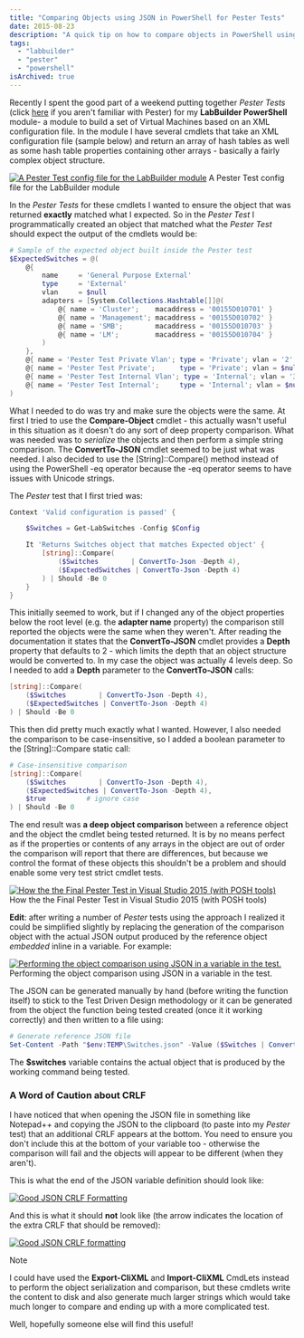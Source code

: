 ```yaml
---
title: "Comparing Objects using JSON in PowerShell for Pester Tests"
date: 2015-08-23
description: "A quick tip on how to compare objects in PowerShell using JSON for Pester tests."
tags:
  - "labbuilder"
  - "pester"
  - "powershell"
isArchived: true
---
```


Recently I spent the good part of a weekend putting together _Pester Tests_ (click [here](http://www.powershellmagazine.com/2014/03/12/get-started-with-pester-powershell-unit-testing-framework/) if you aren't familiar with Pester) for my **LabBuilder PowerShell** module- a module to build a set of Virtual Machines based on an XML configuration file. In the module I have several cmdlets that take an XML configuration file (sample below) and return an array of hash tables as well as some hash table properties containing other arrays - basically a fairly complex object structure.

[![A Pester Test config file for the LabBuilder module](/assets/images/screenshots/ss_vs_pestertestconfigsample.png)](/assets/images/screenshots/ss_vs_pestertestconfigsample.png) A Pester Test config file for the LabBuilder module

In the _Pester Tests_ for these cmdlets I wanted to ensure the object that was returned **exactly** matched what I expected. So in the _Pester Test_ I programmatically created an object that matched what the _Pester Test_ should expect the output of the cmdlets would be:

```powershell
# Sample of the expected object built inside the Pester test
$ExpectedSwitches = @(
    @{
        name     = 'General Purpose External'
        type     = 'External'
        vlan     = $null
        adapters = [System.Collections.Hashtable[]]@(
            @{ name = 'Cluster';    macaddress = '00155D010701' }
            @{ name = 'Management'; macaddress = '00155D010702' }
            @{ name = 'SMB';        macaddress = '00155D010703' }
            @{ name = 'LM';         macaddress = '00155D010704' }
        )
    },
    @{ name = 'Pester Test Private Vlan'; type = 'Private'; vlan = '2'; adapters = @() },
    @{ name = 'Pester Test Private';      type = 'Private'; vlan = $null; adapters = @() },
    @{ name = 'Pester Test Internal Vlan'; type = 'Internal'; vlan = '3'; adapters = @() },
    @{ name = 'Pester Test Internal';     type = 'Internal'; vlan = $null; adapters = @() }
)
```

What I needed to do was try and make sure the objects were the same. At first I tried to use the **Compare-Object** cmdlet - this actually wasn't useful in this situation as it doesn't do any sort of deep property comparison. What was needed was to _serialize_ the objects and then perform a simple string comparison. The **ConvertTo-JSON** cmdlet seemed to be just what was needed. I also decided to use the \[String\]::Compare() method instead of using the PowerShell -eq operator because the -eq operator seems to have issues with Unicode strings.

The _Pester_ test that I first tried was:

```powershell
Context 'Valid configuration is passed' {

    $Switches = Get-LabSwitches -Config $Config

    It 'Returns Switches object that matches Expected object' {
        [string]::Compare(
            ($Switches        | ConvertTo-Json -Depth 4),
            ($ExpectedSwitches | ConvertTo-Json -Depth 4)
        ) | Should -Be 0
    }
}
```

This initially seemed to work, but if I changed any of the object properties below the root level (e.g. the **adapter name** property) the comparison still reported the objects were the same when they weren't. After reading the documentation it states that the **ConvertTo-JSON** cmdlet provides a **Depth** property that defaults to 2 - which limits the depth that an object structure would be converted to. In my case the object was actually 4 levels deep. So I needed to add a **Depth** parameter to the **ConvertTo-JSON** calls:

```powershell
[string]::Compare(
    ($Switches        | ConvertTo-Json -Depth 4),
    ($ExpectedSwitches | ConvertTo-Json -Depth 4)
) | Should -Be 0
```

This then did pretty much exactly what I wanted. However, I also needed the comparison to be case-insensitive, so I added a boolean parameter to the \[String\]::Compare static call:

```powershell
# Case-insensitive comparison
[string]::Compare(
    ($Switches        | ConvertTo-Json -Depth 4),
    ($ExpectedSwitches | ConvertTo-Json -Depth 4),
    $true          # ignore case
) | Should -Be 0
```

The end result was **a deep object comparison** between a reference object and the object the cmdlet being tested returned. It is by no means perfect as if the properties or contents of any arrays in the object are out of order the comparison will report that there are differences, but because we control the format of these objects this shouldn't be a problem and should enable some very test strict cmdlet tests.

[![How the the Final Pester Test in Visual Studio 2015 (with POSH tools)](/assets/images/screenshots/ss_vs_pestertest_object_comparison.png)](/assets/images/screenshots/ss_vs_pestertest_object_comparison.png)
How the the Final Pester Test in Visual Studio 2015 (with POSH tools)

**Edit**: after writing a number of _Pester_ tests using the approach I realized it could be simplified slightly by replacing the generation of the comparison object with the actual JSON output produced by the reference object _embedded_ inline in a variable. For example:

[![Performing the object comparison using JSON in a variable in the test.](/assets/images/screenshots/ss_vs_pestertest_inline_json1.png)](/assets/images/screenshots/ss_vs_pestertest_inline_json1.png)
Performing the object comparison using JSON in a variable in the test.

The JSON can be generated manually by hand (before writing the function itself) to stick to the Test Driven Design methodology or it can be generated from the object the function being tested created (once it it working correctly) and then written to a file using:

```powershell
# Generate reference JSON file
Set-Content -Path "$env:TEMP\Switches.json" -Value ($Switches | ConvertTo-Json -Depth 4)
```

The **$switches** variable contains the actual object that is produced by the  working command being tested.

### A Word of Caution about CRLF

I have noticed that when opening the JSON file in something like Notepad++ and copying the JSON to the clipboard (to paste into my _Pester_ test) that an additional CRLF appears at the bottom. You need to ensure you don't include this at the bottom of your variable too - otherwise the comparison will fail and the objects will appear to be different (when they aren't).

This is what the end of the JSON variable definition should look like:

[![Good JSON CRLF Formatting](/assets/images/screenshots/ss_vs_pestertest_inline_json_good.png)](/assets/images/screenshots/ss_vs_pestertest_inline_json_good.png)

And this is what it should **not** look like (the arrow indicates the location of the extra CRLF that should be removed):

[![Good JSON CRLF formatting](/assets/images/screenshots/ss_vs_pestertest_inline_json_bad.png)](/assets/images/screenshots/ss_vs_pestertest_inline_json_bad.png)

> [!NOTE]
> I could have used the **Export-CliXML** and **Import-CliXML** CmdLets instead to perform the object serialization and comparison, but these cmdlets write the content to disk and also generate much larger strings which would take much longer to compare and ending up with a more complicated test.

Well, hopefully someone else will find this useful!
